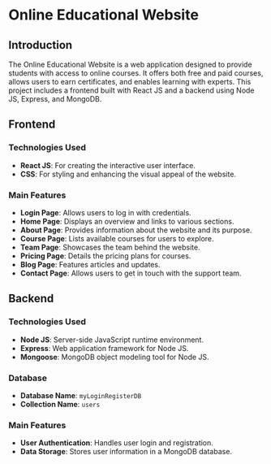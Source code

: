 # Online Educational Website

## Introduction
The Online Educational Website is a web application designed to provide students with access to online courses. It offers both free and paid courses, allows users to earn certificates, and enables learning with experts. This project includes a frontend built with React JS and a backend using Node JS, Express, and MongoDB.

## Frontend

### Technologies Used
- **React JS**: For creating the interactive user interface.
- **CSS**: For styling and enhancing the visual appeal of the website.

### Main Features
- **Login Page**: Allows users to log in with credentials.
- **Home Page**: Displays an overview and links to various sections.
- **About Page**: Provides information about the website and its purpose.
- **Course Page**: Lists available courses for users to explore.
- **Team Page**: Showcases the team behind the website.
- **Pricing Page**: Details the pricing plans for courses.
- **Blog Page**: Features articles and updates.
- **Contact Page**: Allows users to get in touch with the support team.

## Backend

### Technologies Used
- **Node JS**: Server-side JavaScript runtime environment.
- **Express**: Web application framework for Node JS.
- **Mongoose**: MongoDB object modeling tool for Node JS.

### Database
- **Database Name**: `myLoginRegisterDB`
- **Collection Name**: `users`

### Main Features
- **User Authentication**: Handles user login and registration.
- **Data Storage**: Stores user information in a MongoDB database.

